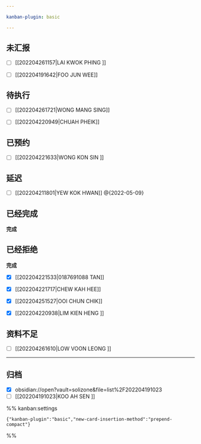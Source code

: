 ```yaml
---

kanban-plugin: basic

---
```


## 未汇报

- [ ] [[202204261157|LAI KWOK PHING ]]
- [ ] [[202204191642|FOO JUN WEE]]


## 待执行

- [ ] [[202204261721|WONG MANG SING]]
- [ ] [[202204220949|CHUAH PHEIK]]


## 已预约

- [ ] [[202204221633|WONG KON SIN ]]


## 延迟

- [ ] [[202204211801|YEW KOK HWAN]] @{2022-05-09}


## 已经完成

**完成**


## 已经拒绝

**完成**
- [x] [[202204221533|0187691088 TAN]]
- [x] [[202204221717|CHEW KAH HEE]]
- [x] [[202204251527|OOI CHUN CHIK]]
- [x] [[202204220938|LIM KIEN HENG ]]


## 资料不足

- [ ] [[202204261610|LOW VOON LEONG ]]


***

## 归档

- [x] obsidian://open?vault=solizone&file=list%2F202204191023
- [ ] [[202204191023|KOO AH SEN ]]

%% kanban:settings
```
{"kanban-plugin":"basic","new-card-insertion-method":"prepend-compact"}
```
%%